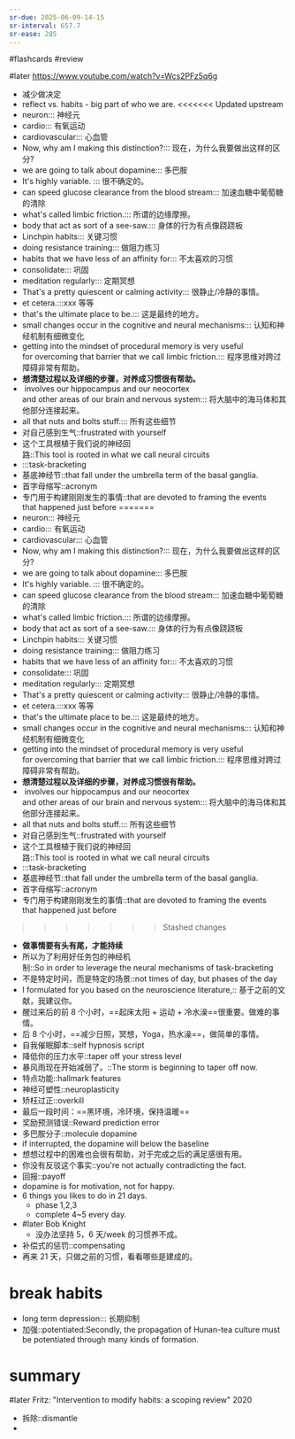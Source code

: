 ```yaml
---
sr-due: 2025-06-09-14-15
sr-interval: 657.7
sr-ease: 285
---
```


#flashcards 
#review

#later https://www.youtube.com/watch?v=Wcs2PFz5q6g
- 减少做决定
- reflect  vs. habits - big part of who we are.
<<<<<<< Updated upstream
- neuron::: 神经元 <!--SR:!2024-04-21-11-01,281.8,245!2024-04-11-20-40,272.2,245-->
- cardio::: 有氧运动 <!--SR:!2024-04-20-23-01,281.3,250!2023-10-22-11-07,99.8,165-->
- cardiovascular::: 心血管 <!--SR:!2023-10-22-08-57,99.7,190!2023-10-09-10-49,27.1,130-->
- Now, why am I making this distinction?::: 现在，为什么我要做出这样的区分? <!--SR:!2024-05-05-16-09,296,250!2024-03-17-06-15,246.6,225-->
- we are going to talk about dopamine::: 多巴胺 <!--SR:!2024-04-16-15-50,277,250!2024-03-06-11-00,235.8,230-->
- It's highly variable. ::: 很不确定的。 <!--SR:!2024-01-29-16-12,234.2,245!2023-12-30-03-50,168.5,185-->
- can speed glucose clearance from the blood stream::: 加速血糖中葡萄糖的清除 <!--SR:!2024-03-24-20-39,254.2,230!2024-03-15-23-02,245.3,225-->
- what's called limbic friction.::: 所谓的边缘摩擦。 <!--SR:!2024-05-11-16-10,302,250!2024-02-18-05-46,210.3,205-->
- body that act as sort of a see-saw.::: 身体的行为有点像跷跷板 <!--SR:!2024-04-19-11-02,279.8,245!2024-03-27-06-45,256.6,225-->
- Linchpin habits::: 关键习惯 <!--SR:!2024-04-25-15-50,286,245!2023-11-08-13-28,116.9,165-->
- doing resistance training::: 做阻力练习 <!--SR:!2024-06-15-03-32,321.5,250!2024-02-12-06-13,212.6,225-->
- habits that we have less of an affinity for::: 不太喜欢的习惯 <!--SR:!2024-04-23-11-01,283.8,250!2023-10-07-20-38,85.2,130-->
- consolidate::: 巩固 <!--SR:!2023-12-02-08-41,140.7,210!2024-05-31-08-39,321.7,265-->
- meditation regularly::: 定期冥想 <!--SR:!2024-11-14-18-04,428,265!2024-03-17-18-17,247.1,225-->
- That's a pretty quiescent or calming activity::: 很静止/冷静的事情。 <!--SR:!2024-04-19-01-45,279.4,245!2023-10-14-08-38,91.7,145-->
- et cetera.:::xxx 等等 <!--SR:!2024-04-12-20-39,273.2,245!2024-03-18-06-14,247.6,225-->
- that's the ultimate place to be.::: 这是最终的地方。 <!--SR:!2024-04-01-13-45,261.9,230!2024-03-28-01-31,257.4,225-->
- small changes occur in the cognitive and neural mechanisms::: 认知和神经机制有细微变化 <!--SR:!2024-01-30-16-03,235.2,245!2023-12-26-05-55,149.6,185-->
- getting into the mindset of procedural memory is very useful for overcoming that barrier that we call limbic friction.::: 程序思维对跨过障碍非常有帮助。 <!--SR:!2023-11-22-12-00,200,250!2024-04-13-08-39,273.7,245-->
- **想清楚过程以及详细的步骤，对养成习惯很有帮助。**
-  involves our hippocampus and our neocortex and other areas of our brain and nervous system::: 将大脑中的海马体和其他部分连接起来。 <!--SR:!2024-02-23-08-36,223.7,210!2024-06-09-17-23,246.2,185-->
- all that nuts and bolts stuff.::: 所有这些细节 <!--SR:!2024-05-19-08-41,309.7,265!2024-01-08-06-14,177.6,185-->
- 对自己感到生气::frustrated with yourself <!--SR:!2023-10-11-01-25,88.4,152-->
- 这个工具根植于我们说的神经回路::This tool is rooted in what we call neural circuits <!--SR:!2024-05-02-23-45,281.6,232-->
- :::task-bracketing <!--SR:!2024-06-03-15-52,325,272!2024-04-01-20-40,262.2,232-->
- 基底神经节::that fall under the umbrella term of the basal ganglia. <!--SR:!2023-12-03-06-16,141.6,172-->
- 首字母缩写::acronym <!--SR:!2023-12-23-02-51,92.4,130-->
- 专门用于构建刚刚发生的事情::that are devoted to framing the events that happened just before <!--SR:!2023-11-14-19-04,38.3,130-->
=======
- neuron::: 神经元 <!--SR:!2024-04-03-06-16,263.6,245!2024-03-27-23-01,257.3,245-->
- cardio::: 有氧运动 <!--SR:!2024-04-02-11-01,262.8,250!2023-12-30-01-45,168.4,185-->
- cardiovascular::: 心血管 <!--SR:!2024-02-10-15-53,211,210!2023-11-26-03-50,134.5,145-->
- Now, why am I making this distinction?::: 现在，为什么我要做出这样的区分? <!--SR:!2024-04-09-15-50,270,250!2024-02-28-01-25,228.4,225-->
- we are going to talk about dopamine::: 多巴胺 <!--SR:!2024-04-03-11-00,263.8,250!2024-02-20-11-03,220.8,230-->
- It's highly variable. ::: 很不确定的。 <!--SR:!2024-03-31-13-27,260.9,245!2024-01-08-18-12,178.1,185-->
- can speed glucose clearance from the blood stream::: 加速血糖中葡萄糖的清除 <!--SR:!2024-02-26-11-03,226.8,230!2024-02-29-03-50,229.5,225-->
- what's called limbic friction.::: 所谓的边缘摩擦。 <!--SR:!2024-04-14-11-07,274.8,250!2024-02-02-15-49,203,205-->
- body that act as sort of a see-saw.::: 身体的行为有点像跷跷板 <!--SR:!2024-04-11-13-26,271.9,245!2024-03-01-03-51,230.5,225-->
- Linchpin habits::: 关键习惯 <!--SR:!2024-04-04-01-45,264.4,245!2023-12-12-20-41,151.2,165-->
- doing resistance training::: 做阻力练习 <!--SR:!2024-03-25-23-01,255.3,250!2024-04-01-11-02,261.8,245-->
- habits that we have less of an affinity for::: 不太喜欢的习惯 <!--SR:!2024-04-15-16-09,276,250!2023-11-08-15-55,117,130-->
- consolidate::: 巩固 <!--SR:!2024-04-08-11-00,268.8,250!2024-04-30-13-28,290.9,265-->
- meditation regularly::: 定期冥想 <!--SR:!2024-04-16-13-29,276.9,265!2024-02-25-18-13,226.1,225-->
- That's a pretty quiescent or calming activity::: 很静止/冷静的事情。 <!--SR:!2024-03-29-23-01,259.3,245!2024-02-14-23-22,215.3,225-->
- et cetera.:::xxx 等等 <!--SR:!2024-04-02-16-09,263,245!2024-03-02-01-31,231.4,225-->
- that's the ultimate place to be.::: 这是最终的地方。 <!--SR:!2024-03-01-20-57,231.2,230!2024-02-25-18-14,226.1,225-->
- small changes occur in the cognitive and neural mechanisms::: 认知和神经机制有细微变化 <!--SR:!2024-04-04-20-38,265.2,245!2024-02-04-15-49,205,205-->
- getting into the mindset of procedural memory is very useful for overcoming that barrier that we call limbic friction.::: 程序思维对跨过障碍非常有帮助。 <!--SR:!2024-04-09-03-53,269.5,250!2024-04-02-23-04,263.3,245-->
- **想清楚过程以及详细的步骤，对养成习惯很有帮助。**
-  involves our hippocampus and our neocortex and other areas of our brain and nervous system::: 将大脑中的海马体和其他部分连接起来。 <!--SR:!2024-02-13-18-15,214.1,210!2024-01-15-20-39,185.2,185-->
- all that nuts and bolts stuff.::: 所有这些细节 <!--SR:!2024-04-28-03-51,288.5,265!2024-01-17-20-39,187.2,185-->
- 对自己感到生气::frustrated with yourself <!--SR:!2024-01-19-15-49,189,192-->
- 这个工具根植于我们说的神经回路::This tool is rooted in what we call neural circuits <!--SR:!2024-03-07-06-33,236.6,232-->
- :::task-bracketing <!--SR:!2024-03-30-11-01,259.8,252!2024-03-11-01-25,240.4,232-->
- 基底神经节::that fall under the umbrella term of the basal ganglia. <!--SR:!2023-12-19-03-50,157.5,172-->
- 首字母缩写::acronym <!--SR:!2023-12-06-20-37,145.2,152-->
- 专门用于构建刚刚发生的事情::that are devoted to framing the events that happened just before <!--SR:!2023-11-04-11-04,112.8,130-->
>>>>>>> Stashed changes
- **做事情要有头有尾，才能持续**
- 所以为了利用好任务包的神经机制::So in order to leverage the neural mechanisms of task-bracketing <!--SR:!2024-02-19-01-28,219.4,212-->
- 不是特定时间，而是特定的场景::not times of day, but phases of the day <!--SR:!2023-11-06-08-38,114.7,172-->
- I formulated for you based on the neuroscience literature,:: 基于之前的文献，我建议你。 <!--SR:!2024-03-25-20-39,255.2,232-->
- 醒过来后的前 8 个小时，==起床太阳 + 运动 + 冷水澡==很重要。做难的事情。
- 后 8 个小时，==减少日照，冥想，Yoga，热水澡==，做简单的事情。
- 自我催眠脚本::self hypnosis script <!--SR:!2024-01-29-16-40,114.2,130-->
- 降低你的压力水平::taper off your stress level <!--SR:!2023-11-30-23-03,139.3,172-->
- 暴风雨现在开始减弱了。::The storm is beginning to taper off now.  <!--SR:!2024-01-10-08-39,179.7,208-->
- 特点功能::hallmark features <!--SR:!2023-10-28-07-34,20.8,130-->
- 神经可塑性::neuroplasticity <!--SR:!2024-01-23-23-04,193.3,192-->
- 矫枉过正::overkill <!--SR:!2023-11-24-11-34,75,152-->
- 最后一段时间：==黑环境，冷环境，保持温暖==
- 奖励预测错误::Reward prediction error <!--SR:!2024-03-28-03-48,257.5,232-->
- 多巴胺分子::molecule dopamine <!--SR:!2024-01-14-06-34,183.6,192-->
- if interrupted, the dopamine will below the baseline
- 想想过程中的困难也会很有帮助，对于完成之后的满足感很有用。
- 你没有反驳这个事实::you're not actually contradicting the fact. <!--SR:!2023-10-28-09-58,99,147-->
- 回报::payoff <!--SR:!2023-10-25-03-52,102.5,167-->
- dopamine is for motivation, not for happy.
- 6 things you likes to do in 21 days.
	- phase 1,2,3
	- complete 4~5 every day.
- #later Bob Knight
	- 没办法坚持 5，6 天/week 的习惯养不成。
- 补偿式的惩罚::compensating <!--SR:!2024-01-29-17-18,114.2,130-->
- 再来 21 天，只做之前的习惯，看看哪些是建成的。
# break habits
- long term depression::: 长期抑制 <!--SR:!2024-04-05-13-28,265.9,227!2024-04-07-01-26,267.4,227-->
- 加强::potentiated:Secondly, the propagation of Hunan-tea culture must be potentiated through many kinds of formation.  <!--SR:!2023-11-02-18-14,111.1,167-->

# summary
#later Fritz: "Intervention to modify habits: a scoping review"      2020


- 拆除::dismantle <!--SR:!2023-11-04-13-25,112.9,147-->
- 


